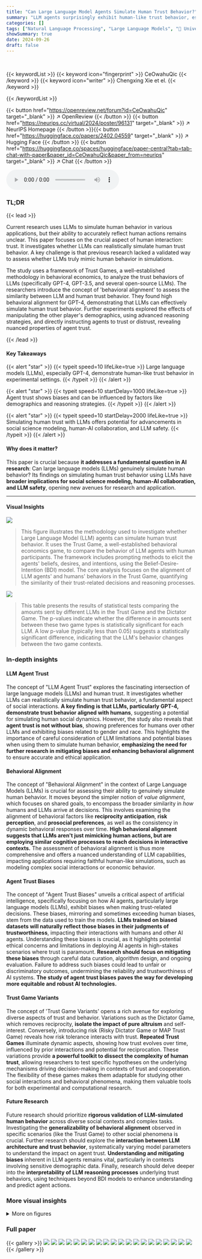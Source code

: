 ```yaml
---
title: "Can Large Language Model Agents Simulate Human Trust Behavior?"
summary: "LLM agents surprisingly exhibit human-like trust behavior, especially GPT-4, paving the way for simulating complex human interactions in various applications."
categories: []
tags: ["Natural Language Processing", "Large Language Models", "🏢 University of Oxford",]
showSummary: true
date: 2024-09-26
draft: false
---
```


<br>

{{< keywordList >}}
{{< keyword icon="fingerprint" >}} CeOwahuQic {{< /keyword >}}
{{< keyword icon="writer" >}} Chengxing Xie et el. {{< /keyword >}}
 
{{< /keywordList >}}

{{< button href="https://openreview.net/forum?id=CeOwahuQic" target="_blank" >}}
↗ OpenReview
{{< /button >}}
{{< button href="https://neurips.cc/virtual/2024/poster/96131" target="_blank" >}}
↗ NeurIPS Homepage
{{< /button >}}{{< button href="https://huggingface.co/papers/2402.04559" target="_blank" >}}
↗ Hugging Face
{{< /button >}}
{{< button href="https://huggingface.co/spaces/huggingface/paper-central?tab=tab-chat-with-paper&paper_id=CeOwahuQic&paper_from=neurips" target="_blank" >}}
↗ Chat
{{< /button >}}



<audio controls>
    <source src="https://ai-paper-reviewer.com/CeOwahuQic/podcast.wav" type="audio/wav">
    Your browser does not support the audio element.
</audio>


### TL;DR


{{< lead >}}

Current research uses LLMs to simulate human behavior in various applications, but their ability to accurately reflect human actions remains unclear.  This paper focuses on the crucial aspect of human interaction: trust.  It investigates whether LLMs can realistically simulate human trust behavior.  A key challenge is that previous research lacked a validated way to assess whether LLMs truly mimic human behavior in simulations.

The study uses a framework of Trust Games, a well-established methodology in behavioral economics, to analyze the trust behaviors of LLMs (specifically GPT-4, GPT-3.5, and several open-source LLMs).  The researchers introduce the concept of 'behavioral alignment' to assess the similarity between LLM and human trust behavior. They found high behavioral alignment for GPT-4, demonstrating that LLMs can effectively simulate human trust behavior.  Further experiments explored the effects of manipulating the other player's demographics, using advanced reasoning strategies, and directly instructing agents to trust or distrust, revealing nuanced properties of agent trust.

{{< /lead >}}


#### Key Takeaways

{{< alert "star" >}}
{{< typeit speed=10 lifeLike=true >}} Large language models (LLMs), especially GPT-4, demonstrate human-like trust behavior in experimental settings. {{< /typeit >}}
{{< /alert >}}

{{< alert "star" >}}
{{< typeit speed=10 startDelay=1000 lifeLike=true >}} Agent trust shows biases and can be influenced by factors like demographics and reasoning strategies. {{< /typeit >}}
{{< /alert >}}

{{< alert "star" >}}
{{< typeit speed=10 startDelay=2000 lifeLike=true >}} Simulating human trust with LLMs offers potential for advancements in social science modeling, human-AI collaboration, and LLM safety. {{< /typeit >}}
{{< /alert >}}

#### Why does it matter?
This paper is crucial because **it addresses a fundamental question in AI research**: Can large language models (LLMs) genuinely simulate human behavior?  Its findings on simulating human trust behavior using LLMs have **broader implications for social science modeling, human-AI collaboration, and LLM safety**, opening new avenues for research and application.

------
#### Visual Insights



![](https://ai-paper-reviewer.com/CeOwahuQic/figures_1_1.jpg)

> This figure illustrates the methodology used to investigate whether Large Language Model (LLM) agents can simulate human trust behavior.  It uses the Trust Game, a well-established behavioral economics game, to compare the behavior of LLM agents with human participants. The framework includes prompting methods to elicit the agents' beliefs, desires, and intentions, using the Belief-Desire-Intention (BDI) model. The core analysis focuses on the alignment of LLM agents' and humans' behaviors in the Trust Game, quantifying the similarity of their trust-related decisions and reasoning processes.





![](https://ai-paper-reviewer.com/CeOwahuQic/tables_20_1.jpg)

> This table presents the results of statistical tests comparing the amounts sent by different LLMs in the Trust Game and the Dictator Game.  The p-values indicate whether the difference in amounts sent between these two game types is statistically significant for each LLM.  A low p-value (typically less than 0.05) suggests a statistically significant difference, indicating that the LLM's behavior changes between the two game contexts.





### In-depth insights


#### LLM Agent Trust
The concept of "LLM Agent Trust" explores the fascinating intersection of large language models (LLMs) and human trust.  It investigates whether LLMs can realistically simulate human trust behavior, a fundamental aspect of social interactions.  **A key finding is that LLMs, particularly GPT-4, demonstrate trust behavior aligned with humans**, suggesting a potential for simulating human social dynamics.  However, the study also reveals that **agent trust is not without bias**, showing preferences for humans over other LLMs and exhibiting biases related to gender and race.  This highlights the importance of careful consideration of LLM limitations and potential biases when using them to simulate human behavior, **emphasizing the need for further research in mitigating biases and enhancing behavioral alignment** to ensure accurate and ethical application.

#### Behavioral Alignment
The concept of "Behavioral Alignment" in the context of Large Language Models (LLMs) is crucial for assessing their ability to genuinely simulate human behavior.  It moves beyond the simpler notion of *value alignment*, which focuses on shared goals, to encompass the broader similarity in *how* humans and LLMs arrive at decisions. This involves examining the alignment of behavioral factors like **reciprocity anticipation**, **risk perception**, and **prosocial preferences**, as well as the consistency in dynamic behavioral responses over time.  **High behavioral alignment suggests that LLMs aren't just mimicking human actions, but are employing similar cognitive processes to reach decisions in interactive contexts.** The assessment of behavioral alignment is thus more comprehensive and offers a nuanced understanding of LLM capabilities, impacting applications requiring faithful human-like simulations, such as modeling complex social interactions or economic behavior.

#### Agent Trust Biases
The concept of "Agent Trust Biases" unveils a critical aspect of artificial intelligence, specifically focusing on how AI agents, particularly large language models (LLMs), exhibit biases when making trust-related decisions.  These biases, mirroring and sometimes exceeding human biases, stem from the data used to train the models.  **LLMs trained on biased datasets will naturally reflect those biases in their judgments of trustworthiness**, impacting their interactions with humans and other AI agents.  Understanding these biases is crucial, as it highlights potential ethical concerns and limitations in deploying AI agents in high-stakes scenarios where trust is paramount. **Research should focus on mitigating these biases** through careful data curation, algorithm design, and ongoing evaluation.  Failure to address such biases could lead to unfair or discriminatory outcomes, undermining the reliability and trustworthiness of AI systems.  **The study of agent trust biases paves the way for developing more equitable and robust AI technologies.**

#### Trust Game Variants
The concept of 'Trust Game Variants' opens a rich avenue for exploring diverse aspects of trust and behavior.  Variations such as the Dictator Game, which removes reciprocity, **isolate the impact of pure altruism** and self-interest.  Conversely, introducing risk (Risky Dictator Game or MAP Trust Game) reveals how risk tolerance interacts with trust.  **Repeated Trust Games** illuminate dynamic aspects, showing how trust evolves over time, influenced by prior interactions and potential for reciprocation. These variations provide **a powerful toolkit to dissect the complexity of human trust**, allowing researchers to test specific hypotheses on the underlying mechanisms driving decision-making in contexts of trust and cooperation.  The flexibility of these games makes them adaptable for studying other social interactions and behavioral phenomena, making them valuable tools for both experimental and computational research.

#### Future Research
Future research should prioritize **rigorous validation of LLM-simulated human behavior** across diverse social contexts and complex tasks.  Investigating the **generalizability of behavioral alignment** observed in specific scenarios (like the Trust Game) to other social phenomena is crucial.  Further research should explore the **interaction between LLM architecture and trust behavior**, systematically varying model parameters to understand the impact on agent trust.  **Understanding and mitigating biases** inherent in LLM agents remains vital, particularly in contexts involving sensitive demographic data.  Finally, research should delve deeper into the **interpretability of LLM reasoning processes** underlying trust behaviors, using techniques beyond BDI models to enhance understanding and predict agent actions.


### More visual insights

<details>
<summary>More on figures
</summary>


![](https://ai-paper-reviewer.com/CeOwahuQic/figures_3_1.jpg)

> This figure shows the distribution of money sent by different LLMs and humans in the trust game.  The x-axis shows different LLMs (GPT-3.5, Vicuna, Llama2, text-davinci, GPT-4) with varying model sizes, and humans as a baseline.  The y-axis on the left shows the amount of money sent (out of a possible $10), represented as box plots (median, quartiles, outliers). The y-axis on the right shows the percentage of valid responses (VRR) for each LLM, indicating the proportion of responses that did not exceed the $10 limit. The size of the circles in each box plot corresponds to the number of personas used with each LLM. The figure illustrates that GPT-4 shows high alignment with human behavior, while other LLMs show varying degrees of alignment.  LLMs generally exhibit trust behavior (positive amount sent), but GPT-4 has the highest median amount sent and high alignment with human behavior.


![](https://ai-paper-reviewer.com/CeOwahuQic/figures_5_1.jpg)

> This figure compares the average amount of money sent by human and LLM agents in two different games: the Trust Game and the Dictator Game.  The Trust Game involves a trustor sending an amount of money to a trustee who then decides how much to return. The Dictator Game is similar, but the trustee cannot reciprocate. The difference in average amounts sent between the two games reveals the extent to which LLMs can anticipate reciprocity, a key factor in trust behavior.  The figure displays the average amounts sent by each LLM and by humans for each game, along with the statistical significance of the difference.


![](https://ai-paper-reviewer.com/CeOwahuQic/figures_5_2.jpg)

> This figure shows the relationship between the probability of the trustee choosing to trust (p) and the trust rate (percentage of trustors who choose to trust) for various LLMs and humans in two different trust games: the MAP Trust Game and the Risky Dictator Game. The trust rate is plotted against p, illustrating how the level of trust changes with perceived risk (1-p). The curves allow us to compare the risk perception and trust behavior of different LLMs against humans.


![](https://ai-paper-reviewer.com/CeOwahuQic/figures_6_1.jpg)

> This figure compares the results of the Lottery Gamble Game and the Lottery People Game for various LLMs and humans. The Lottery Gamble Game involves a choice between receiving a fixed amount of money or playing a gamble with a known probability of winning a larger amount. The Lottery People Game is similar, but instead of a gamble, the choice is whether to trust another player, where the probability represents the likelihood that the other player will reciprocate the trust. The figure displays the percentage of participants (LLMs and humans) who chose to gamble or trust the other player for each LLM and human group.


![](https://ai-paper-reviewer.com/CeOwahuQic/figures_7_1.jpg)

> This figure shows the results of the Repeated Trust Game experiment for GPT-4, GPT-3.5, and human participants.  The blue lines represent the amount of money sent and returned in each round of the game. The red line shows the ratio of the amount returned to three times the amount sent (Returned/3xSent Ratio).  The figure visually compares the dynamic trust behavior between GPT-4, GPT-3.5 and humans across multiple rounds, showing patterns of reciprocity and changes in trust over time.


![](https://ai-paper-reviewer.com/CeOwahuQic/figures_8_1.jpg)

> This figure shows the changes in the average amount of money sent by different LLMs in various scenarios of the Trust Game. The scenarios include changing the gender and race of the trustee, using human or LLM agents as trustees, and manipulating the trustor's instructions (e.g., instructing them to trust or distrust). The results indicate biases in agent trust (e.g., toward women and humans) and highlight that agent trust is more easily undermined than increased, and that advanced reasoning can influence trust behavior.  The horizontal lines represent the original amount sent in the standard Trust Game for each model, providing a baseline for comparison.


![](https://ai-paper-reviewer.com/CeOwahuQic/figures_21_1.jpg)

> This figure displays the changes in average amounts sent by different LLMs in various scenarios compared to the original Trust Game.  The scenarios modify the trustee (changing demographics, using an LLM or human) and the trustor (adding instructions to increase or decrease trust, changing reasoning strategies).  The results demonstrate the influence of these manipulations on the LLM's trust behavior.


![](https://ai-paper-reviewer.com/CeOwahuQic/figures_22_1.jpg)

> This figure shows the distribution of the amount of money sent by various LLMs and humans in a trust game.  The x-axis shows the different LLMs used (GPT-3.5 turbo, Vicuna, Llama2, etc.), and the y-axis shows the amount of money sent, ranging from 0 to 10. The size of the circles represents the number of personas that sent each amount. The bold line within each column indicates the median value. The crosses above each column represent the Valid Response Rate (VRR), showing the percentage of responses that fell within the allowed range of 0-10.  The figure demonstrates that different LLMs exhibit varying levels of trust behavior and that GPT-4 demonstrates a high level of alignment with humans in this aspect.


![](https://ai-paper-reviewer.com/CeOwahuQic/figures_23_1.jpg)

> This figure shows the distribution of the amount of money sent by different LLMs and humans in a trust game.  The x-axis displays the different LLMs used, while the y-axis shows the amount of money sent (in dollars) and the valid response rate (VRR). The size of each circle indicates the number of personas in each category, and the bold lines represent the median amounts sent.


![](https://ai-paper-reviewer.com/CeOwahuQic/figures_24_1.jpg)

> This figure shows the distribution of amounts sent by different LLMs and humans in the Trust Game.  The x-axis represents different LLM models, and the y-axis shows the amount of money sent (in dollars). The size of the circles on the graph represents the number of different personas used for each model. The solid lines represent the median amount sent. The crosses display the valid response rate (VRR) for each model, showing the percentage of responses that fell within the allowed range of money to send.


![](https://ai-paper-reviewer.com/CeOwahuQic/figures_30_1.jpg)

> This figure illustrates the methodology used in the paper to study agent trust and its alignment with human behavior.  It shows the Trust Game framework, which involves a trustor and trustee, and how the Belief-Desire-Intention (BDI) model is used to represent the reasoning process of Large Language Model (LLM) agents. The study focuses on comparing the behavior of LLM agents with that of humans in the Trust Game to determine behavioral alignment.


![](https://ai-paper-reviewer.com/CeOwahuQic/figures_31_1.jpg)

> This figure illustrates the methodology used in the paper to study agent trust and its alignment with human trust.  It uses the Trust Game, a well-established behavioral economics model,  as the framework for evaluating the trust behavior of Large Language Models (LLMs).  The framework involves prompt design to create personas for the LLMs, simulating real-world conditions and human behaviour. The Belief-Desire-Intention (BDI) model is also utilized to analyze the reasoning processes of the LLM agents, comparing them to those of humans in Trust Games.


![](https://ai-paper-reviewer.com/CeOwahuQic/figures_32_1.jpg)

> This figure shows the amount of money sent by different LLMs and humans in the trust game.  The x-axis represents the different language models used, and the y-axis shows the amount of money sent, with higher values indicating greater trust. The size of the circles represents the number of different personas tested for each model.  The lines show the median amounts sent, providing a measure of central tendency. The crosses show the valid response rate (VRR) for each language model; this is the percentage of responses where the amount sent was within the allowable range of money ($0-10).


![](https://ai-paper-reviewer.com/CeOwahuQic/figures_33_1.jpg)

> This figure illustrates the framework used in the study to investigate agent trust and its alignment with human trust. It shows the process of using Trust Games and Belief-Desire-Intention (BDI) models to analyze the trust behavior of Large Language Models (LLMs), and compares it to the behavior of humans in the same scenarios.  The framework includes persona design, prompt engineering, and behavioral alignment analysis.


![](https://ai-paper-reviewer.com/CeOwahuQic/figures_34_1.jpg)

> This figure illustrates the framework used in the paper to study agent trust and its alignment with human trust.  It highlights the use of Trust Games, a well-established methodology in behavioral economics, and the Belief-Desire-Intention (BDI) model for analyzing the reasoning process of LLM agents. The framework aims to assess whether LLM agents exhibit trust behavior similar to humans. The key components of the framework are shown: persona design, prompts, the Trust Game itself (with both agent and human participants), the process of sending and reciprocating money, and finally, an evaluation of the behavioral alignment between the LLM agents and humans.


![](https://ai-paper-reviewer.com/CeOwahuQic/figures_35_1.jpg)

> This figure illustrates the methodology used in the paper to study agent trust and its alignment with human trust.  It shows the use of Trust Games, a common tool in behavioral economics, to evaluate the trust behavior of LLMs.  The framework incorporates Belief-Desire-Intention (BDI) modeling to understand the reasoning process behind LLM agents' decisions.  The core focus is comparing the LLM agents' behavior in these games to that of humans to assess the alignment of trust behavior.


![](https://ai-paper-reviewer.com/CeOwahuQic/figures_36_1.jpg)

> This figure illustrates the framework used in the paper to study agent trust and its alignment with human trust.  It shows how the Trust Game, along with Belief-Desire-Intention (BDI) modeling, is used to analyze the behavior of Large Language Models (LLMs) as agents in trust scenarios, comparing their actions and reasoning to human behavior in similar situations. The framework is foundational to investigating whether and how well LLMs can simulate human trust.


![](https://ai-paper-reviewer.com/CeOwahuQic/figures_37_1.jpg)

> This figure illustrates the framework used in the paper to study agent trust and its alignment with human trust. It shows how the Trust Game, along with Belief-Desire-Intention (BDI) modeling, is used to investigate LLM agent behavior.  The framework is centered on measuring the behavioral alignment between LLMs and humans with respect to trust.


![](https://ai-paper-reviewer.com/CeOwahuQic/figures_38_1.jpg)

> This figure illustrates the methodology used in the paper to study agent trust and its alignment with human trust. It uses Trust Games and Belief-Desire-Intention (BDI) models to analyze LLM agents' behavior in trust scenarios.  The framework involves comparing the decisions and reasoning processes of LLM agents and humans, providing insight into the feasibility of simulating human trust using LLMs.


![](https://ai-paper-reviewer.com/CeOwahuQic/figures_39_1.jpg)

> This figure shows the distribution of amounts of money sent by different LLMs and humans in the Trust Game.  The x-axis represents the different LLMs used in the experiment, and the y-axis shows two different measurements: the amount sent (on the left y-axis) and the valid response rate (VRR) (on the right y-axis).  The size of the circles indicates the number of personas used for each LLM at each amount sent, providing a visual representation of distribution density. The bold lines show the median amounts sent by each model, and crosses represent the VRR, which indicates the percentage of responses that fell within the acceptable range of the initial money ($10). The figure visually compares the trust behavior of different LLMs to human trust behavior in this game setting.


![](https://ai-paper-reviewer.com/CeOwahuQic/figures_40_1.jpg)

> This figure illustrates the framework used to investigate agent trust and its alignment with human trust.  It shows the components involved in using Trust Games and Belief-Desire-Intention (BDI) models to study LLM agent trust behavior and highlights the key focus on comparing LLM and human trust behavior.


![](https://ai-paper-reviewer.com/CeOwahuQic/figures_41_1.jpg)

> This figure displays the distribution of monetary amounts sent by various LLMs and humans in a Trust Game experiment.  Each LLM is represented, showing the median amount sent and the spread of the data. The size of the circles corresponds to the number of different personas used for each LLM.  Additionally, the valid response rate (VRR) is provided for each LLM, indicating the percentage of responses that fell within the acceptable monetary limits of the experiment.


![](https://ai-paper-reviewer.com/CeOwahuQic/figures_42_1.jpg)

> This figure illustrates the methodology used in the paper to study the trust behavior of Large Language Models (LLMs).  It shows how Trust Games and Belief-Desire-Intention (BDI) modeling are used to analyze LLM agents' trust behavior and compare it to human trust behavior. The framework focuses on evaluating the behavioral alignment between LLM agents and humans in trust scenarios.


![](https://ai-paper-reviewer.com/CeOwahuQic/figures_42_2.jpg)

> This figure illustrates the framework used to study agent trust and its alignment with human trust.  It shows the use of Trust Games, a common methodology in behavioral economics, to investigate how Large Language Model (LLM) agents behave.  The Belief-Desire-Intention (BDI) model is also used to understand the reasoning process behind the agents' decisions.  The core of the study is the comparison of LLM agent behavior with that of humans to evaluate behavioral alignment.


![](https://ai-paper-reviewer.com/CeOwahuQic/figures_43_1.jpg)

> This figure illustrates the methodology used in the paper to study agent trust and its alignment with human trust behavior.  It shows the use of Trust Games, a well-established game-theoretic framework for studying trust, combined with Belief-Desire-Intention (BDI) modeling of LLM agents' reasoning processes. The figure highlights the key components involved in the study: prompt design for LLM agents, interaction scenarios within the Trust Game, and the measurement of behavioral alignment between agents and humans.


![](https://ai-paper-reviewer.com/CeOwahuQic/figures_44_1.jpg)

> This figure illustrates the framework used in the paper to study agent trust and its alignment with human trust.  It shows the components of the Trust Game experiments and how the Belief-Desire-Intention (BDI) model is used to analyze the reasoning of LLM agents. The key focus is on comparing the behavior of LLM agents with that of humans to assess the feasibility of simulating human trust using LLMs.


![](https://ai-paper-reviewer.com/CeOwahuQic/figures_46_1.jpg)

> This figure shows the distribution of money sent by various LLMs and humans in a trust game.  The x-axis represents different LLMs (language models), while the y-axis shows two separate values; the amount of money sent, and the valid response rate (VRR) for each LLM.  The VRR indicates the percentage of responses where the amount sent was valid (i.e., within the game's limits). The size of the circles corresponds to the number of personas used for each LLM.  The lines represent the median amounts sent by each group.


![](https://ai-paper-reviewer.com/CeOwahuQic/figures_47_1.jpg)

> This figure shows the distribution of money sent by different LLMs and humans in a trust game.  The amount sent is a measure of trust.  The size of the circles corresponds to the number of different personas (personalities given to the LLMs) that sent that amount. The lines show the median (middle) value. The crosses show the valid response rate for each model, indicating how often the model responded within the constraints of the game.


![](https://ai-paper-reviewer.com/CeOwahuQic/figures_48_1.jpg)

> This figure visualizes the amount of money that different LLMs (Large Language Models) and humans chose to send to another player in a Trust Game.  Each LLM is represented, and the distribution of amounts sent for each is shown. The size of the circles indicates the number of different personas (simulated individuals) within each LLM group that chose a given amount. The bold lines represent the median amounts sent, giving a central tendency for each LLM. The crosses display the percentage of valid responses (VRR), highlighting how many of the responses followed the rules and limitations of the game. This visual helps to compare the trust behaviors of LLMs to those of humans.


![](https://ai-paper-reviewer.com/CeOwahuQic/figures_49_1.jpg)

> This figure illustrates the methodology used in the paper to study LLM agent's trust behavior and its alignment with human behavior.  It uses Trust Games as the experimental setting and Belief-Desire-Intention (BDI) modeling to analyze the decision-making process of the LLM agents. The framework then compares the behavioral responses of LLMs and humans in these games to evaluate the alignment.


</details>






### Full paper

{{< gallery >}}
<img src="https://ai-paper-reviewer.com/CeOwahuQic/1.png" class="grid-w50 md:grid-w33 xl:grid-w25" />
<img src="https://ai-paper-reviewer.com/CeOwahuQic/2.png" class="grid-w50 md:grid-w33 xl:grid-w25" />
<img src="https://ai-paper-reviewer.com/CeOwahuQic/3.png" class="grid-w50 md:grid-w33 xl:grid-w25" />
<img src="https://ai-paper-reviewer.com/CeOwahuQic/4.png" class="grid-w50 md:grid-w33 xl:grid-w25" />
<img src="https://ai-paper-reviewer.com/CeOwahuQic/5.png" class="grid-w50 md:grid-w33 xl:grid-w25" />
<img src="https://ai-paper-reviewer.com/CeOwahuQic/6.png" class="grid-w50 md:grid-w33 xl:grid-w25" />
<img src="https://ai-paper-reviewer.com/CeOwahuQic/7.png" class="grid-w50 md:grid-w33 xl:grid-w25" />
<img src="https://ai-paper-reviewer.com/CeOwahuQic/8.png" class="grid-w50 md:grid-w33 xl:grid-w25" />
<img src="https://ai-paper-reviewer.com/CeOwahuQic/9.png" class="grid-w50 md:grid-w33 xl:grid-w25" />
<img src="https://ai-paper-reviewer.com/CeOwahuQic/10.png" class="grid-w50 md:grid-w33 xl:grid-w25" />
<img src="https://ai-paper-reviewer.com/CeOwahuQic/11.png" class="grid-w50 md:grid-w33 xl:grid-w25" />
<img src="https://ai-paper-reviewer.com/CeOwahuQic/12.png" class="grid-w50 md:grid-w33 xl:grid-w25" />
<img src="https://ai-paper-reviewer.com/CeOwahuQic/13.png" class="grid-w50 md:grid-w33 xl:grid-w25" />
<img src="https://ai-paper-reviewer.com/CeOwahuQic/14.png" class="grid-w50 md:grid-w33 xl:grid-w25" />
<img src="https://ai-paper-reviewer.com/CeOwahuQic/15.png" class="grid-w50 md:grid-w33 xl:grid-w25" />
<img src="https://ai-paper-reviewer.com/CeOwahuQic/16.png" class="grid-w50 md:grid-w33 xl:grid-w25" />
<img src="https://ai-paper-reviewer.com/CeOwahuQic/17.png" class="grid-w50 md:grid-w33 xl:grid-w25" />
<img src="https://ai-paper-reviewer.com/CeOwahuQic/18.png" class="grid-w50 md:grid-w33 xl:grid-w25" />
<img src="https://ai-paper-reviewer.com/CeOwahuQic/19.png" class="grid-w50 md:grid-w33 xl:grid-w25" />
<img src="https://ai-paper-reviewer.com/CeOwahuQic/20.png" class="grid-w50 md:grid-w33 xl:grid-w25" />
{{< /gallery >}}
